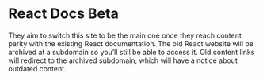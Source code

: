 # React Docs Beta

They aim to switch this site to be the main one once they reach content parity with the existing React documentation. The old React website will be archived at a subdomain so you’ll still be able to access it. Old content links will redirect to the archived subdomain, which will have a notice about outdated content.
